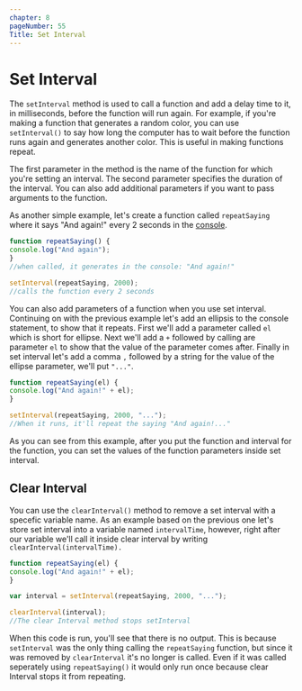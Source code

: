 ```yaml
---
chapter: 8
pageNumber: 55
Title: Set Interval
---
```



# Set Interval
The `setInterval` method is used to call a function and add a delay time to it, in milliseconds,  before the function will run again. For example, if you're making a function that generates a random color, you can use `setInterval()` to say how long the computer has to wait before the function runs again and generates another color. This is useful in making functions repeat. 

The first parameter in the method is the name of the function for which you're setting an interval. The second parameter specifies the duration of the interval. You can also add additional parameters if you want to pass arguments to the function.

As another simple example, let's create a function called `repeatSaying` where it says "And again!" every 2 seconds in the [console](https://javascript.sumankunwar.com.np/en/exercises/console.html). 

```js
function repeatSaying() {
console.log("And again");
}
//when called, it generates in the console: "And again!"

setInterval(repeatSaying, 2000);
//calls the function every 2 seconds


```
You can also add parameters of a function when you use set interval. Continuing on with the previous example let's add an ellipsis to the console statement, to show that it repeats. First we'll add a parameter called `el` which is short for ellipse. Next we'll add a `+` followed by calling are parameter `el` to show that the value of the parameter comes after. Finally in set interval let's add a comma `,` followed by a string for the value of the ellipse parameter, we'll put `"..."`.

```js
function repeatSaying(el) {
console.log("And again!" + el);
}

setInterval(repeatSaying, 2000, "...");
//When it runs, it'll repeat the saying "And again!..."
```

As you can see from this example, after you put the function and interval for the function, you can set the values of the function parameters inside set interval. 




## Clear Interval
You can use the `clearInterval()` method to remove a set interval with a specefic variable name. As an example based on the previous one let's store set interval into a variable named `intervalTime`, however, right after our variable we'll call it inside clear interval by writing `clearInterval(intervalTime).`

```js
function repeatSaying(el) {
console.log("And again!" + el);
}

var interval = setInterval(repeatSaying, 2000, "...");

clearInterval(interval);
//The clear Interval method stops setInterval
```

When this code is run, you'll see that there is no output. This is because `setInterval` was the only thing calling the `repeatSaying` function, but since it was removed by `clearInterval` it's no longer is called. Even if it was called seperately using `repeatSaying()` it would only run once because clear Interval stops it from repeating.

